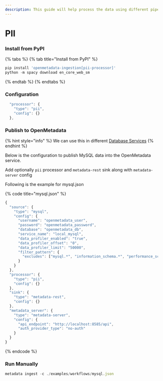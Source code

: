```yaml
---
description: This guide will help process the data using different pipelines
---
```


# PII

### Install from PyPI

{% tabs %}
{% tab title="Install from PyPI" %}
```javascript
pip install 'openmetadata-ingestion[pii-processor]'
python -m spacy download en_core_web_sm
```
{% endtab %}
{% endtabs %}

### Configuration

```javascript
  "processor": {
    "type": "pii",
    "config": {}
  },
```

### Publish to OpenMetadata

{% hint style="info" %}
We can use this in different [Database Services](broken-reference)
{% endhint %}

Below is the configuration to publish MySQL data into the OpenMetadata service.

Add optionally `pii` processor and `metadata-rest` sink along with `metadata-server` config

Following is the example for mysql.json

{% code title="mysql.json" %}
```javascript
{
  "source": {
    "type": "mysql",
    "config": {
      "username": "openmetadata_user",
      "password": "openmetadata_password",
      "database": "openmetadata_db",
      "service_name": "local_mysql",
      "data_profiler_enabled": "true",
      "data_profiler_offset": "0",
      "data_profiler_limit": "50000",
      "filter_pattern": {
        "excludes": ["mysql.*", "information_schema.*", "performance_schema.*", "sys.*"]
      }
    }
  },
  "processor": {
    "type": "pii",
    "config": {}
  },
  "sink": {
    "type": "metadata-rest",
    "config": {}
  },
  "metadata_server": {
    "type": "metadata-server",
    "config": {
      "api_endpoint": "http://localhost:8585/api",
      "auth_provider_type": "no-auth"
    }
  }
}
```
{% endcode %}

### Run Manually

```javascript
metadata ingest -c ./examples/workflows/mysql.json
```
